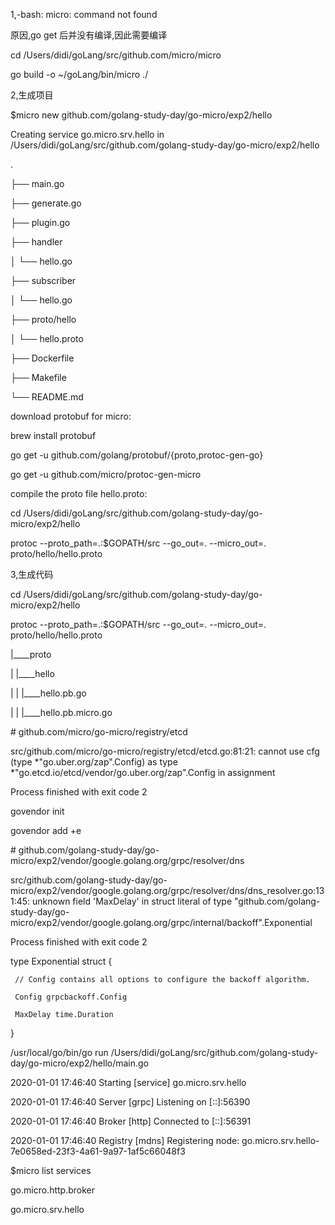 1,-bash: micro: command not found

原因,go get 后并没有编译,因此需要编译

cd /Users/didi/goLang/src/github.com/micro/micro

go build -o ~/goLang/bin/micro ./

2,生成项目

$micro new github.com/golang-study-day/go-micro/exp2/hello

Creating service go.micro.srv.hello in /Users/didi/goLang/src/github.com/golang-study-day/go-micro/exp2/hello

.

├── main.go

├── generate.go

├── plugin.go

├── handler

│   └── hello.go

├── subscriber

│   └── hello.go

├── proto/hello

│   └── hello.proto

├── Dockerfile

├── Makefile

└── README.md

download protobuf for micro:

brew install protobuf

go get -u github.com/golang/protobuf/{proto,protoc-gen-go}

go get -u github.com/micro/protoc-gen-micro

compile the proto file hello.proto:

cd /Users/didi/goLang/src/github.com/golang-study-day/go-micro/exp2/hello

protoc --proto\_path=.:$GOPATH/src --go\_out=. --micro\_out=. proto/hello/hello.proto

3,生成代码

cd /Users/didi/goLang/src/github.com/golang-study-day/go-micro/exp2/hello

protoc --proto\_path=.:$GOPATH/src --go\_out=. --micro\_out=. proto/hello/hello.proto

\|\_\_\_\_proto

\| \|\_\_\_\_hello

\| \| \|\_\_\_\_hello.pb.go

\| \| \|\_\_\_\_hello.pb.micro.go

\# github.com/micro/go-micro/registry/etcd

src/github.com/micro/go-micro/registry/etcd/etcd.go:81:21: cannot use cfg \(type \*"go.uber.org/zap".Config\) as type \*"go.etcd.io/etcd/vendor/go.uber.org/zap".Config in assignment

Process finished with exit code 2

govendor init

govendor add +e

\# github.com/golang-study-day/go-micro/exp2/vendor/google.golang.org/grpc/resolver/dns

src/github.com/golang-study-day/go-micro/exp2/vendor/google.golang.org/grpc/resolver/dns/dns\_resolver.go:131:45: unknown field 'MaxDelay' in struct literal of type "github.com/golang-study-day/go-micro/exp2/vendor/google.golang.org/grpc/internal/backoff".Exponential

Process finished with exit code 2

type Exponential struct {

```
 // Config contains all options to configure the backoff algorithm.

 Config grpcbackoff.Config

 MaxDelay time.Duration
```

}

/usr/local/go/bin/go run /Users/didi/goLang/src/github.com/golang-study-day/go-micro/exp2/hello/main.go

2020-01-01 17:46:40 Starting \[service\] go.micro.srv.hello

2020-01-01 17:46:40 Server \[grpc\] Listening on \[::\]:56390

2020-01-01 17:46:40 Broker \[http\] Connected to \[::\]:56391

2020-01-01 17:46:40 Registry \[mdns\] Registering node: go.micro.srv.hello-7e0658ed-23f3-4a61-9a97-1af5c66048f3

$micro list services

go.micro.http.broker

go.micro.srv.hello

